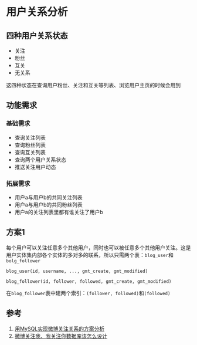# 用户关系分析
## 四种用户关系状态
- 关注
- 粉丝
- 互关
- 无关系

这四种状态在查询用户粉丝、关注和互关等列表、浏览用户主页的时候会用到
## 功能需求
### 基础需求
- 查询关注列表
- 查询粉丝列表
- 查询互关列表
- 查询两个用户关系状态
- 推送关注用户动态
### 拓展需求
- 用户a与用户b的共同关注列表
- 用户a与用户b的共同粉丝列表
- 用户a的关注列表里都有谁关注了用户b

## 方案1
每个用户可以关注任意多个其他用户，同时也可以被任意多个其他用户关注。这是用户实体集内部各个实体的多对多的联系，所以只需两个表：`blog_user`和`bolg_follower`
```
blog_user(id, username, ..., gmt_create, gmt_modified)
```
```
blog_follower(id, follower, followed, gmt_create, gmt_modified)
```
在`blog_follower`表中建两个索引：`(follower, followed)`和`(followed)`

## 参考
1. [用MySQL实现微博关注关系的方案分析](https://my.oschina.net/yonghan/blog/475588)
2. [微博关注我、我关注你数据库该怎么设计](https://blog.csdn.net/u010098331/article/details/51445904)
<!--stackedit_data:
eyJoaXN0b3J5IjpbLTU1MDcwNTQyMywyNDA1ODM4MjgsNDk3Nj
E1NjU4LC0xOTgyMjE3MTYyLC0yMDg5NjgxNjMzLDc0OTU5NDQw
LDE2MjEwOTY2NjksLTE3MDgxMzI5NDMsODY0MDQxNDM5LDE3ND
Y3MDM2NDAsLTE1MjczOTU2MzcsLTUxNjM1ODYzMywtMjA3NTc5
NzY1MywtMTQyMTI2MTQ4M119
-->